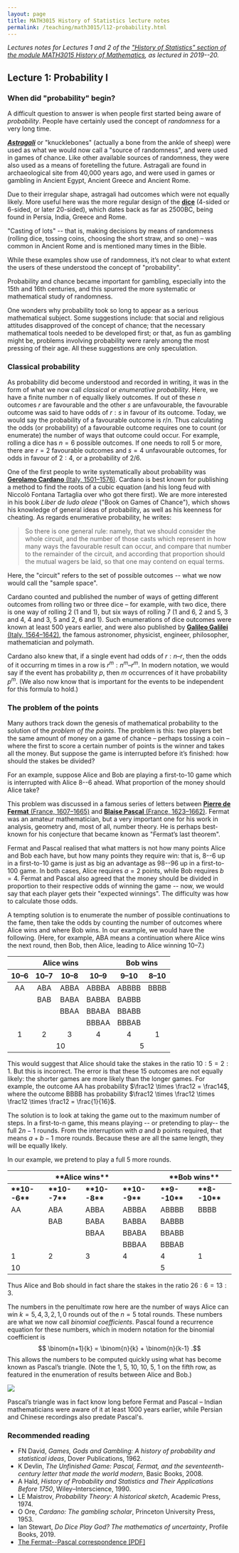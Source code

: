 ```yaml
---
layout: page
title: MATH3015 History of Statistics lecture notes
permalink: /teaching/math3015/l12-probability.html
---
```


*Lectures notes for Lectures 1 and 2 of the ["History of Statistics" section of the module MATH3015 History of Mathematics](./), as lectured in 2019--20.*

## Lecture 1: Probability I

### When did "probability" begin?

A difficult question to answer is when people first started being aware of *probability*. People have certainly used the concept of *randomness* for a very long time.

[***Astragali***](https://en.wikipedia.org/wiki/Astragalomancy) or "knucklebones" (actually a bone from the ankle of sheep) were used as what we would now call a "source of randomness", and were used in games of chance. Like other available sources of randomness, they were also used as a means of foretelling the future. Astragali are found in archaeological site from 40,000 years ago, and were used in games or gambling in Ancient Egypt, Ancient Greece and Ancient Rome.

Due to their irregular shape, astragali had outcomes which were not equally likely. More useful here was the more regular design of the [**dice**](https://en.wikipedia.org/wiki/Dice#History) (4-sided or 6-sided, or later 20-sided), which dates back as far as 2500BC, being found in Persia, India, Greece and Rome.

"Casting of lots" -- that is, making decisions by means of randomness (rolling dice, tossing coins, choosing the short straw, and so one) – was common in Ancient Rome and is mentioned many times in the Bible.

While these examples show use of randomness, it’s not clear to what extent the users of these understood the concept of "probability".

Probability and chance became important for gambling, especially into the 15th and 16th centuries, and this spurred the more systematic or mathematical study of randomness.

One wonders why probability took so long to appear as a serious mathematical subject. Some suggestions include: that social and religious attitudes disapproved of the concept of chance; that the necessary mathematical tools needed to be developed first; or that, as fun as gambling might be, problems involving probability were rarely among the most pressing of their age. All these suggestions are only speculation.

### Classical probability

As probability did become understood and recorded in writing, it was in the form of what we now call *classical* or *enumerative probability*. Here, we have a finite number n of equally likely outcomes. If out of these $n$ outcomes $r$ are favourable and the other $s$ are unfavourable, the favourable outcome was said to have odds of $r : s$ in favour of its outcome. Today, we would say the probability of a favourable outcome is $r / n$. Thus calculating the odds (or probability) of a favourable outcome requires one to count (or enumerate) the number of ways that outcome could occur. For example, rolling a dice has $n = 6$ possible outcomes. If one needs to roll $5$ or more, there are $r = 2$ favourable outcomes and $s = 4$ unfavourable outcomes, for odds in favour of $2 : 4$, or a probability of $2 / 6$.

One of the first people to write systematically about probability was [**Gerolamo Cardano** (Italy, 1501–1576)](https://mathshistory.st-andrews.ac.uk/Biographies/Cardan/). Cardano is best known for publishing a method to find the roots of a cubic equation (and his long feud with Niccolò Fontana Tartaglia over who got there first). We are more interested in his book *Liber de ludo aleae* ("Book on Games of Chance"), which shows his knowledge of general ideas of probability, as well as his keenness for cheating. As regards enumerative probability, he writes:

> So there is one general rule: namely, that we should consider the whole circuit, and the number of those casts which represent in how many ways the favourable result can occur, and compare that number to the remainder of the circuit, and according that proportion should the mutual wagers be laid, so that one may contend on equal terms.

Here, the "circuit" refers to the set of possible outcomes -- what we now would call the "sample space".

Cardano counted and published the number of ways of getting different outcomes from rolling two or three dice – for example, with two dice, there is one way of rolling 2 (1 and 1), but six ways of rolling 7 (1 and 6, 2 and 5, 3 and 4, 4 and 3, 5 and 2, 6 and 1). Such enumerations of dice outcomes were known at least 500 years earlier, and were also published by [**Galileo Galilei** (Italy, 1564–1642)](https://mathshistory.st-andrews.ac.uk/Biographies/Galileo/), the famous astronomer, physicist, engineer, philosopher, mathematician and polymath. 

Cardano also knew that, if a single event had odds of $r : n – r$, then the odds of it occurring m times in a row is $r^m : n^m – r^m$. In modern notation, we would say if the event has probability $p$, then $m$ occurrences of it have probability $p^m$. (We also now know that is important for the events to be independent for this formula to hold.)

### The problem of the points

Many authors track down the genesis of mathematical probability to the solution of the *problem of the points*. The problem is this: two players bet the same amount of money on a game of chance – perhaps tossing a coin – where the first to score a certain number of points is the winner and takes all the money. But suppose the game is interrupted before it’s finished: how should the stakes be divided?

For an example, suppose Alice and Bob are playing a first-to-10 game which is interrupted with Alice 8--6 ahead. What proportion of the money should Alice take?

This problem was discussed in a famous series of letters between [**Pierre de Fermat** (France, 1607–1665)](https://mathshistory.st-andrews.ac.uk/Biographies/Fermat/) and [**Blaise Pascal** (France, 1623–1662)](https://mathshistory.st-andrews.ac.uk/Biographies/Pascal/). Fermat was an amateur mathematician, but a very important one for his work in analysis, geometry and, most of all, number theory. He is perhaps best-known for his conjecture that became known as "Fermat’s last theorem".

Fermat and Pascal realised that what matters is not how many points Alice and Bob each have, but how many points they require win: that is, 8--6 up in a first-to-10 game is just as big an advantage as 98--96 up in a first-to-100 game. In both cases, Alice requires $a = 2$ points, while Bob requires $b = 4$. Fermat and Pascal also agreed that the money should be divided in proportion to their respective odds of winning the game -- now, we would say that each player gets their "expected winnings". The difficulty was how to calculate those odds.

A tempting solution is to enumerate the number of possible continuations to the fame, then take the odds by counting the number of outcomes where Alice wins and where Bob wins. In our example, we would have the following. (Here, for example, ABA means a continuation where Alice wins the next round, then Bob, then Alice, leading to Alice winning 10–7.)

<table>
<thead>
  <tr>
    <th style="text-align: center" colspan="4">Alice wins</th>
    <th style="text-align: center" colspan="2">Bob wins</th>
  </tr>
  <tr>
    <th style="text-align: center">10&ndash;6</th>
    <th style="text-align: center">10&ndash;7</th>
    <th style="text-align: center">10&ndash;8</th>
    <th style="text-align: center">10&ndash;9</th>
    <th style="text-align: center">9&ndash;10</th>
    <th style="text-align: center">8&ndash;10</th>
  </tr>
</thead>
<tbody>
  <tr>
    <td style="text-align: center">AA</td>
    <td style="text-align: center">ABA</td>
    <td style="text-align: center">ABBA</td>
    <td style="text-align: center">ABBBA</td>
    <td style="text-align: center">ABBBB</td>
    <td style="text-align: center">BBBB</td>
  </tr>
  <tr>
    <td style="text-align: center"></td>
    <td style="text-align: center">BAB</td>
    <td style="text-align: center">BABA</td>
    <td style="text-align: center">BABBA</td>
    <td style="text-align: center">BABBB</td>
    <td style="text-align: center"></td>
  </tr>
  <tr>
    <td style="text-align: center"></td>
    <td style="text-align: center"></td>
    <td style="text-align: center">BBAA</td>
    <td style="text-align: center">BBABA</td>
    <td style="text-align: center">BBABB</td>
    <td style="text-align: center"></td>
  </tr>
  <tr>
    <td style="text-align: center"></td>
    <td style="text-align: center"></td>
    <td style="text-align: center"></td>
    <td style="text-align: center">BBBAA</td>
    <td style="text-align: center">BBBAB</td>
    <td style="text-align: center"></td>
  </tr>
  <tr>
    <td style="text-align: center">1</td>
    <td style="text-align: center">2</td>
    <td style="text-align: center">3</td>
    <td style="text-align: center">4</td>
    <td style="text-align: center">4</td>
    <td style="text-align: center">1</td>
  </tr>
  <tr>
    <td style="text-align: center" colspan="4">10</td>
    <td style="text-align: center" colspan="2">5</td>
  </tr>
</tbody>
</table>

This would suggest that Alice should take the stakes in the ratio $10 : 5 = 2 : 1$. But this is incorrect. The error is that these 15 outcomes are not equally likely: the shorter games are more likely than the longer games. For example, the outcome AA has probability $\frac12 \times \frac12 = \frac14$, where the outcome BBBB has probability $\frac12 \times \frac12 \times \frac12 \times \frac12 = \frac{1}{16}$.

The solution is to look at taking the game out to the maximum number of steps. In a first-to-n game, this means playing -- or pretending to play-- the full $2n - 1$ rounds. From the interruption with $a$ and $b$ points required, that means $a + b - 1$ more rounds. Because these are all the same length, they will be equally likely.

In our example, we pretend to play a full 5 more rounds.

<table>
<thead>
  <tr>
    <th colspan="4"><span style="font-weight:bold">**Alice wins**</span></th>
    <th colspan="2"><span style="font-weight:bold">**Bob wins**</span></th>
  </tr>
</thead>
<tbody>
  <tr>
    <td><span style="font-weight:bold">**10--6**</span></td>
    <td><span style="font-weight:bold">**10--7**</span></td>
    <td><span style="font-weight:bold">**10--8**</span></td>
    <td><span style="font-weight:bold">**10--9**</span></td>
    <td><span style="font-weight:bold">**9--10**</span></td>
    <td><span style="font-weight:bold">**8--10**</span></td>
  </tr>
  <tr>
    <td>AA</td>
    <td>ABA</td>
    <td>ABBA</td>
    <td>ABBBA</td>
    <td>ABBBB</td>
    <td>BBBB</td>
  </tr>
  <tr>
    <td></td>
    <td>BAB</td>
    <td>BABA</td>
    <td>BABBA</td>
    <td>BABBB</td>
    <td></td>
  </tr>
  <tr>
    <td></td>
    <td></td>
    <td>BBAA</td>
    <td>BBABA</td>
    <td>BBABB</td>
    <td></td>
  </tr>
  <tr>
    <td></td>
    <td></td>
    <td></td>
    <td>BBBAA</td>
    <td>BBBAB</td>
    <td></td>
  </tr>
  <tr>
    <td>1</td>
    <td>2</td>
    <td>3</td>
    <td>4</td>
    <td>4</td>
    <td>1</td>
  </tr>
  <tr>
    <td colspan="4">10</td>
    <td colspan="2">5</td>
  </tr>
</tbody>
</table>

Thus Alice and Bob should in fact share the stakes in the ratio $26 : 6 = 13 : 3$.

The numbers in the penultimate row here are the number of ways Alice can win $k = 5, 4, 3, 2, 1, 0$ rounds out of the $n = 5$ total rounds. These numbers are what we now call *binomial coefficients*. Pascal found a recurrence equation for these numbers, which in modern notation for the binomial coefficient is
$$ \binom{n+1}{k} = \binom{n}{k} + \binom{n}{k-1} .$$
This allows the numbers to be computed quickly using what has become known as Pascal’s triangle. (Note the 1, 5, 10, 10, 5, 1 on the fifth row, as featured in the enumeration of results between Alice and Bob.)

![](math3015-pascal.png) 

Pascal’s triangle was in fact know long before Fermat and Pascal – Indian mathematicians were aware of it at least 1000 years earlier, while Persian and Chinese recordings also predate Pascal's.




### Recommended reading

*	FN David, *Games, Gods and Gambling: A history of probability and statistical ideas*, Dover Publications, 1962.
*	K Devlin, *The Unfinished Game: Pascal, Fermat, and the seventeenth-century letter that made the world modern*, Basic Books, 2008.
*	A Hald, *History of Probability and Statistics and Their Applications Before 1750*, Wiley–Interscience, 1990.
*	LE Maistrov, *Probability Theory: A historical sketch*, Academic Press, 1974.
*	O Ore, *Cardano: The gambling scholar*, Princeton University Press, 1953.
*	Ian Stewart, *Do Dice Play God? The mathematics of uncertainty*, Profile Books, 2019.
*	[The Fermat--Pascal correspondence [PDF]](https://www.york.ac.uk/depts/maths/histstat/pascal.pdf)



